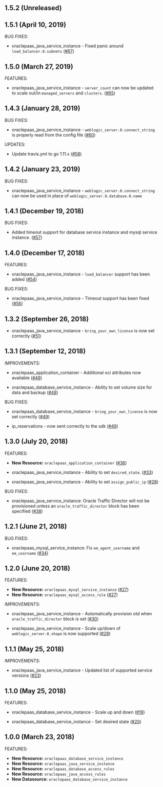 ## 1.5.2 (Unreleased)
## 1.5.1 (April 10, 2019)

BUG FIXES: 

* oraclepaas_java_service_instance - Fixed panic around `load_balancer.0.subnets` ([#67](https://github.com/terraform-providers/terraform-provider-oraclepaas/issues/67))

## 1.5.0 (March 27, 2019)

FEATURES: 

* oraclepaas_java_service_instance - `server_count` can now be updated to scale out/in `managed_servers` and `clusters`. ([#65](https://github.com/terraform-providers/terraform-provider-oraclepaas/issues/65))

## 1.4.3 (January 28, 2019)

BUG FIXES: 

* oraclepaas_java_service_instance - `weblogic_server.0.connect_string` is properly read from the config file ([#60](https://github.com/terraform-providers/terraform-provider-oraclepaas/issues/60))

UPDATES:

* Update travis.yml to go 1.11.x ([#58](https://github.com/terraform-providers/terraform-provider-oraclepaas/issues/58))

## 1.4.2 (January 23, 2019)

BUG FIXES: 

* oraclepaas_java_service_instance - `weblogic_server.0.connect_string` can now be used in place of `weblogic_server.0.database.0.name`

## 1.4.1 (December 19, 2018)

BUG FIXES:

* Added timeout support for database service instance and mysql service instance. ([#57](https://github.com/terraform-providers/terraform-provider-oraclepaas/issues/57))

## 1.4.0 (December 17, 2018)

FEATURES: 

* oraclepaas_java_service_instance - `load_balancer` support has been added ([#54](https://github.com/terraform-providers/terraform-provider-oraclepaas/issues/54))

BUG FIXES:

* oraclepaas_java_service_instance - Timeout support has been fixed ([#56](https://github.com/terraform-providers/terraform-provider-oraclepaas/issues/56))

## 1.3.2 (September 26, 2018)

* oraclepaas_java_service_instance -  `bring_your_own_license` is now set correctly ([#51](https://github.com/terraform-providers/terraform-provider-oraclepaas/issues/51))

## 1.3.1 (September 12, 2018)

IMPROVEMENTS: 

* oraclepaas_application_container - Additional oci attributes now available ([#49](https://github.com/terraform-providers/terraform-provider-oraclepaas/issues/49))

* oraclepaas_database_service_instance - Ability to set volume size for data and backup ([#48](https://github.com/terraform-providers/terraform-provider-oraclepaas/issues/48))


BUG FIXES: 

* oraclepaas_database_service_instance - `bring_your_own_license` is now set correctly ([#49](https://github.com/terraform-providers/terraform-provider-oraclepaas/issues/49))

* ip_reservations - now sent correctly to the sdk ([#49](https://github.com/terraform-providers/terraform-provider-oraclepaas/issues/49))

## 1.3.0 (July 20, 2018)

FEATURES:

* **New Resource:** `oraclepaas_application_container` ([#36](https://github.com/terraform-providers/terraform-provider-oraclepaas/issues/36))

* oraclepaas_java_service_instance - Ability to set `desired_state`. ([#33](https://github.com/terraform-providers/terraform-provider-oraclepaas/issues/33))

* oraclepaas_java_service_instance - Ability to set `assign_public_ip` ([#28](https://github.com/terraform-providers/terraform-provider-oraclepaas/issues/28))

BUG FIXES: 

* oraclepaas_java_service_instance: Oracle Traffic Director will not be provisioned unless an `oracle_traffic_director` block has been specified ([#38](https://github.com/terraform-providers/terraform-provider-oraclepaas/issues/38))

## 1.2.1 (June 21, 2018)

BUG FIXES: 

* oraclepaas_mysql_service_instance: Fix `em_agent_username` and `em_username` ([#34](https://github.com/terraform-providers/terraform-provider-oraclepaas/issues/34))

## 1.2.0 (June 20, 2018)

FEATURES: 

* **New Resource:** `oraclepaas_mysql_service_instance` ([#27](https://github.com/terraform-providers/terraform-provider-oraclepaas/issues/27))
* **New Resource:** `oraclepaas_mysql_access_rule` ([#27](https://github.com/terraform-providers/terraform-provider-oraclepaas/issues/27))

IMPROVEMENTS:

* oraclepaas_java_service_instance - Automatically provision otd when `oracle_traffic_director` block is set ([#30](https://github.com/terraform-providers/terraform-provider-oraclepaas/issues/30))

* oraclepaas_java_service_instance - Scale up/down of `weblogic_server.0.shape` is now supported ([#29](https://github.com/terraform-providers/terraform-provider-oraclepaas/issues/29))

## 1.1.1 (May 25, 2018)

IMPROVEMENTS: 

* oraclepaas_java_service_instance - Updated list of supported service versions ([#23](https://github.com/terraform-providers/terraform-provider-oraclepaas/issues/23))

## 1.1.0 (May 25, 2018)

FEATURES:

* oraclepaas_database_service_instance - Scale up and down ([#19](https://github.com/terraform-providers/terraform-provider-oraclepaas/issues/19))

* oraclepaas_database_service_instance - Set desired state ([#20](https://github.com/terraform-providers/terraform-provider-oraclepaas/issues/20))

## 1.0.0 (March 23, 2018)

FEATURES:

* **New Resource:** `oraclepaas_database_service_instance`
* **New Resource:** `oraclepaas_java_service_instance`
* **New Resource:** `oraclepaas_database_access_rules`
* **New Resource:** `oraclepaas_java_access_rules`
* **New Datasource:** `oraclepaas_database_service_instance`
